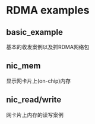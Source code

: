 # RDMA examples
## basic_example
基本的收发案例以及抓RDMA网络包
## nic_mem
显示网卡片上(on-chip)内存
## nic_read/write
网卡片上内存的读写案例
